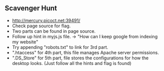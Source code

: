 ## Scavenger Hunt

* http://mercury.picoct.net:39491/
* Check page source for flag.
* Two parts can be found in page source.
* Follow up hint in myjs.js file. -> "How can I keep google from indexing my website"
* Try appending "robots.txt" to link for 3rd part.
* ".htaccess" for 4th part, this file manages Apache server permissions.
* ".DS_Store" for 5th part, file stores the configurations for how the desktop looks. (Just follow all the hints and flag is found)
	```picoCTF{th4ts_4_l0t_0f_pl4c3s_2_lO0k_f7ce8828}

	```
